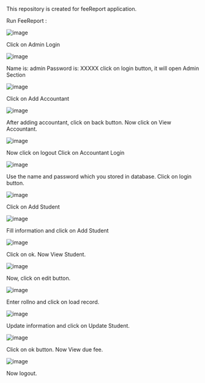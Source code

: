 This repository is created for feeReport application. 

Run FeeReport : 

![image](https://github.com/madjoshi/feereport/assets/17756690/11a82e76-bd9d-47ab-8ae8-bc5c470bc690)

Click on Admin Login

![image](https://github.com/madjoshi/feereport/assets/17756690/a38997f2-9785-470b-b433-cbc0e507e6e4)

Name is: admin
Password is: XXXXX
click on login button, it will open Admin Section

![image](https://github.com/madjoshi/feereport/assets/17756690/7bbd8185-e1e5-4e03-9bb3-f719fa9b151a)


Click on Add Accountant

![image](https://github.com/madjoshi/feereport/assets/17756690/04a0ebea-5400-4ed3-903d-b35345bcd55e)


After adding accountant, click on back button.
Now click on View Accountant.


![image](https://github.com/madjoshi/feereport/assets/17756690/d003957e-d386-4494-8f32-a64f06547438)

Now click on logout
Click on Accountant Login

![image](https://github.com/madjoshi/feereport/assets/17756690/5ec2483c-a7eb-4721-949f-2abe084ca63e)


Use the name and password which you stored in database.
Click on login button.

![image](https://github.com/madjoshi/feereport/assets/17756690/7d400ea0-c41c-4eb7-97c1-66533e04b077)

Click on Add Student

![image](https://github.com/madjoshi/feereport/assets/17756690/6597b39b-9e06-4faa-b0e6-2f6459439644)


Fill information and click on Add Student


![image](https://github.com/madjoshi/feereport/assets/17756690/41f128d7-97e4-45be-a857-74f3dc30ae90)

Click on ok. Now View Student.

![image](https://github.com/madjoshi/feereport/assets/17756690/c4dd11c3-071c-4d8c-9eff-b03a250f7cc1)


Now, click on edit button.

![image](https://github.com/madjoshi/feereport/assets/17756690/a081edff-23ac-47d8-9301-69edbeb388d6)


Enter rollno and click on load record.

![image](https://github.com/madjoshi/feereport/assets/17756690/2594bb12-54ab-4d09-8a0e-36ef51821f38)


Update information and click on Update Student.

![image](https://github.com/madjoshi/feereport/assets/17756690/6bd7d44d-05b2-46ce-98c1-9d6ed0c41289)

Click on ok button. Now View due fee.

![image](https://github.com/madjoshi/feereport/assets/17756690/40caf8e5-8a62-4d27-bff9-951d3749b16c)

Now logout.
